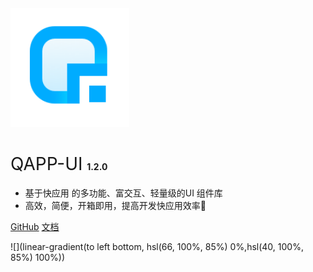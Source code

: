 <img src="./docs/assets/logo.png" width="190px">

# <span style="font-weight:400;">QAPP-UI</span> <span style="font-size:14px">1.2.0</span>

- 基于快应用 的多功能、富交互、轻量级的UI 组件库
- 高效，简便，开箱即用，提高开发快应用效率:rocket:

[GitHub](https://github.com/qapp-ui/qapp-ui)
[文档](#QAPP-UI)

![](linear-gradient(to left bottom, hsl(66, 100%, 85%) 0%,hsl(40, 100%, 85%) 100%))

